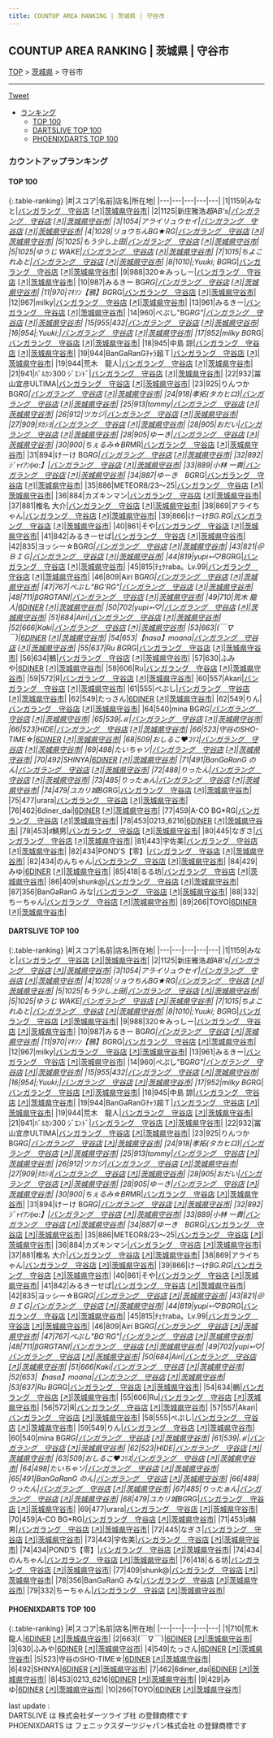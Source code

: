 ```yaml
---
title: COUNTUP AREA RANKING | 茨城県 | 守谷市
---
```

## COUNTUP AREA RANKING | 茨城県 | 守谷市

[TOP](/darts/rank/) > [茨城県](/darts/rank/茨城県/) > 守谷市

___

<a href="https://twitter.com/share?ref_src=twsrc%5Etfw" data-text="COUNTUP AREA RANKING | 茨城県守谷市" class="twitter-share-button" data-hashtags="DARTSLIVE,PHOENIXDARTS,darts,ダーツ" data-show-count="false">Tweet</a>

* [ランキング](#カウントアップランキング)
    * [TOP 100](#top-100)
    * [DARTSLIVE TOP 100](#dartslive-top-100)
    * [PHOENIXDARTS TOP 100](#phoenixdarts-top-100)

### カウントアップランキング

#### TOP 100



{:.table-ranking}
|#|スコア|名前|店名|所在地|
|---|---|---|---|---|
|1|1159|<span class="rank-name-dl">みなと</span>|<a href="/darts/rank/shops/bb2be7d0030bd6d70d9b047a20a7ba1e.html">バンガラング　守谷店</a> <a href="https://search.dartslive.com/jp/shop/bb2be7d0030bd6d70d9b047a20a7ba1e">[↗]</a>|<a href="/darts/rank/茨城県/守谷市">茨城県守谷市</a>|
|2|1125|<span class="rank-name-dl">新庄雅浩*超AB&#x27;s</span>|<a href="/darts/rank/shops/bb2be7d0030bd6d70d9b047a20a7ba1e.html">バンガラング　守谷店</a> <a href="https://search.dartslive.com/jp/shop/bb2be7d0030bd6d70d9b047a20a7ba1e">[↗]</a>|<a href="/darts/rank/茨城県/守谷市">茨城県守谷市</a>|
|3|1054|<span class="rank-name-dl">アライリュウセイ</span>|<a href="/darts/rank/shops/bb2be7d0030bd6d70d9b047a20a7ba1e.html">バンガラング　守谷店</a> <a href="https://search.dartslive.com/jp/shop/bb2be7d0030bd6d70d9b047a20a7ba1e">[↗]</a>|<a href="/darts/rank/茨城県/守谷市">茨城県守谷市</a>|
|4|1028|<span class="rank-name-dl">リョウちんBG★RG</span>|<a href="/darts/rank/shops/bb2be7d0030bd6d70d9b047a20a7ba1e.html">バンガラング　守谷店</a> <a href="https://search.dartslive.com/jp/shop/bb2be7d0030bd6d70d9b047a20a7ba1e">[↗]</a>|<a href="/darts/rank/茨城県/守谷市">茨城県守谷市</a>|
|5|1025|<span class="rank-name-dl">もう少し上田</span>|<a href="/darts/rank/shops/bb2be7d0030bd6d70d9b047a20a7ba1e.html">バンガラング　守谷店</a> <a href="https://search.dartslive.com/jp/shop/bb2be7d0030bd6d70d9b047a20a7ba1e">[↗]</a>|<a href="/darts/rank/茨城県/守谷市">茨城県守谷市</a>|
|5|1025|<span class="rank-name-dl">ゆうじ WAKE</span>|<a href="/darts/rank/shops/bb2be7d0030bd6d70d9b047a20a7ba1e.html">バンガラング　守谷店</a> <a href="https://search.dartslive.com/jp/shop/bb2be7d0030bd6d70d9b047a20a7ba1e">[↗]</a>|<a href="/darts/rank/茨城県/守谷市">茨城県守谷市</a>|
|7|1015|<span class="rank-name-dl">ちよこれゐと</span>|<a href="/darts/rank/shops/bb2be7d0030bd6d70d9b047a20a7ba1e.html">バンガラング　守谷店</a> <a href="https://search.dartslive.com/jp/shop/bb2be7d0030bd6d70d9b047a20a7ba1e">[↗]</a>|<a href="/darts/rank/茨城県/守谷市">茨城県守谷市</a>|
|8|1010|<span class="rank-name-dl">;Yuuki; BG*RG</span>|<a href="/darts/rank/shops/bb2be7d0030bd6d70d9b047a20a7ba1e.html">バンガラング　守谷店</a> <a href="https://search.dartslive.com/jp/shop/bb2be7d0030bd6d70d9b047a20a7ba1e">[↗]</a>|<a href="/darts/rank/茨城県/守谷市">茨城県守谷市</a>|
|9|988|<span class="rank-name-dl">320☆みっしー</span>|<a href="/darts/rank/shops/bb2be7d0030bd6d70d9b047a20a7ba1e.html">バンガラング　守谷店</a> <a href="https://search.dartslive.com/jp/shop/bb2be7d0030bd6d70d9b047a20a7ba1e">[↗]</a>|<a href="/darts/rank/茨城県/守谷市">茨城県守谷市</a>|
|10|987|<span class="rank-name-dl">みるきー BG*RG</span>|<a href="/darts/rank/shops/bb2be7d0030bd6d70d9b047a20a7ba1e.html">バンガラング　守谷店</a> <a href="https://search.dartslive.com/jp/shop/bb2be7d0030bd6d70d9b047a20a7ba1e">[↗]</a>|<a href="/darts/rank/茨城県/守谷市">茨城県守谷市</a>|
|11|970|<span class="rank-name-dl">ﾏｷｿﾝ【鴉】BG*RG</span>|<a href="/darts/rank/shops/bb2be7d0030bd6d70d9b047a20a7ba1e.html">バンガラング　守谷店</a> <a href="https://search.dartslive.com/jp/shop/bb2be7d0030bd6d70d9b047a20a7ba1e">[↗]</a>|<a href="/darts/rank/茨城県/守谷市">茨城県守谷市</a>|
|12|967|<span class="rank-name-dl">milky</span>|<a href="/darts/rank/shops/bb2be7d0030bd6d70d9b047a20a7ba1e.html">バンガラング　守谷店</a> <a href="https://search.dartslive.com/jp/shop/bb2be7d0030bd6d70d9b047a20a7ba1e">[↗]</a>|<a href="/darts/rank/茨城県/守谷市">茨城県守谷市</a>|
|13|961|<span class="rank-name-dl">みるきー</span>|<a href="/darts/rank/shops/bb2be7d0030bd6d70d9b047a20a7ba1e.html">バンガラング　守谷店</a> <a href="https://search.dartslive.com/jp/shop/bb2be7d0030bd6d70d9b047a20a7ba1e">[↗]</a>|<a href="/darts/rank/茨城県/守谷市">茨城県守谷市</a>|
|14|960|<span class="rank-name-dl">ぺぷし&quot;BG*RG&quot;</span>|<a href="/darts/rank/shops/bb2be7d0030bd6d70d9b047a20a7ba1e.html">バンガラング　守谷店</a> <a href="https://search.dartslive.com/jp/shop/bb2be7d0030bd6d70d9b047a20a7ba1e">[↗]</a>|<a href="/darts/rank/茨城県/守谷市">茨城県守谷市</a>|
|15|955|<span class="rank-name-dl">432</span>|<a href="/darts/rank/shops/bb2be7d0030bd6d70d9b047a20a7ba1e.html">バンガラング　守谷店</a> <a href="https://search.dartslive.com/jp/shop/bb2be7d0030bd6d70d9b047a20a7ba1e">[↗]</a>|<a href="/darts/rank/茨城県/守谷市">茨城県守谷市</a>|
|16|954|<span class="rank-name-dl">;Yuuki;</span>|<a href="/darts/rank/shops/bb2be7d0030bd6d70d9b047a20a7ba1e.html">バンガラング　守谷店</a> <a href="https://search.dartslive.com/jp/shop/bb2be7d0030bd6d70d9b047a20a7ba1e">[↗]</a>|<a href="/darts/rank/茨城県/守谷市">茨城県守谷市</a>|
|17|952|<span class="rank-name-dl">milky BG*RG</span>|<a href="/darts/rank/shops/bb2be7d0030bd6d70d9b047a20a7ba1e.html">バンガラング　守谷店</a> <a href="https://search.dartslive.com/jp/shop/bb2be7d0030bd6d70d9b047a20a7ba1e">[↗]</a>|<a href="/darts/rank/茨城県/守谷市">茨城県守谷市</a>|
|18|945|<span class="rank-name-dl">中島 諒</span>|<a href="/darts/rank/shops/bb2be7d0030bd6d70d9b047a20a7ba1e.html">バンガラング　守谷店</a> <a href="https://search.dartslive.com/jp/shop/bb2be7d0030bd6d70d9b047a20a7ba1e">[↗]</a>|<a href="/darts/rank/茨城県/守谷市">茨城県守谷市</a>|
|19|944|<span class="rank-name-dl">BanGaRanGﾁｬﾗ超Ｔ</span>|<a href="/darts/rank/shops/bb2be7d0030bd6d70d9b047a20a7ba1e.html">バンガラング　守谷店</a> <a href="https://search.dartslive.com/jp/shop/bb2be7d0030bd6d70d9b047a20a7ba1e">[↗]</a>|<a href="/darts/rank/茨城県/守谷市">茨城県守谷市</a>|
|19|944|<span class="rank-name-dl">荒木　龍人</span>|<a href="/darts/rank/shops/bb2be7d0030bd6d70d9b047a20a7ba1e.html">バンガラング　守谷店</a> <a href="https://search.dartslive.com/jp/shop/bb2be7d0030bd6d70d9b047a20a7ba1e">[↗]</a>|<a href="/darts/rank/茨城県/守谷市">茨城県守谷市</a>|
|21|941|<span class="rank-name-dl">ﾊﾞﾙｶﾝ300 ｼﾞｴﾝﾄﾞ</span>|<a href="/darts/rank/shops/bb2be7d0030bd6d70d9b047a20a7ba1e.html">バンガラング　守谷店</a> <a href="https://search.dartslive.com/jp/shop/bb2be7d0030bd6d70d9b047a20a7ba1e">[↗]</a>|<a href="/darts/rank/茨城県/守谷市">茨城県守谷市</a>|
|22|932|<span class="rank-name-dl">冨山宜彦ULTIMA</span>|<a href="/darts/rank/shops/bb2be7d0030bd6d70d9b047a20a7ba1e.html">バンガラング　守谷店</a> <a href="https://search.dartslive.com/jp/shop/bb2be7d0030bd6d70d9b047a20a7ba1e">[↗]</a>|<a href="/darts/rank/茨城県/守谷市">茨城県守谷市</a>|
|23|925|<span class="rank-name-dl">りんつかBG*RG</span>|<a href="/darts/rank/shops/bb2be7d0030bd6d70d9b047a20a7ba1e.html">バンガラング　守谷店</a> <a href="https://search.dartslive.com/jp/shop/bb2be7d0030bd6d70d9b047a20a7ba1e">[↗]</a>|<a href="/darts/rank/茨城県/守谷市">茨城県守谷市</a>|
|24|918|<span class="rank-name-dl">孝拓(タカヒロ)</span>|<a href="/darts/rank/shops/bb2be7d0030bd6d70d9b047a20a7ba1e.html">バンガラング　守谷店</a> <a href="https://search.dartslive.com/jp/shop/bb2be7d0030bd6d70d9b047a20a7ba1e">[↗]</a>|<a href="/darts/rank/茨城県/守谷市">茨城県守谷市</a>|
|25|913|<span class="rank-name-dl">tommy</span>|<a href="/darts/rank/shops/bb2be7d0030bd6d70d9b047a20a7ba1e.html">バンガラング　守谷店</a> <a href="https://search.dartslive.com/jp/shop/bb2be7d0030bd6d70d9b047a20a7ba1e">[↗]</a>|<a href="/darts/rank/茨城県/守谷市">茨城県守谷市</a>|
|26|912|<span class="rank-name-dl">ツカジ</span>|<a href="/darts/rank/shops/bb2be7d0030bd6d70d9b047a20a7ba1e.html">バンガラング　守谷店</a> <a href="https://search.dartslive.com/jp/shop/bb2be7d0030bd6d70d9b047a20a7ba1e">[↗]</a>|<a href="/darts/rank/茨城県/守谷市">茨城県守谷市</a>|
|27|909|<span class="rank-name-dl">ﾀｶｼﾖ</span>|<a href="/darts/rank/shops/bb2be7d0030bd6d70d9b047a20a7ba1e.html">バンガラング　守谷店</a> <a href="https://search.dartslive.com/jp/shop/bb2be7d0030bd6d70d9b047a20a7ba1e">[↗]</a>|<a href="/darts/rank/茨城県/守谷市">茨城県守谷市</a>|
|28|905|<span class="rank-name-dl">おだい</span>|<a href="/darts/rank/shops/bb2be7d0030bd6d70d9b047a20a7ba1e.html">バンガラング　守谷店</a> <a href="https://search.dartslive.com/jp/shop/bb2be7d0030bd6d70d9b047a20a7ba1e">[↗]</a>|<a href="/darts/rank/茨城県/守谷市">茨城県守谷市</a>|
|28|905|<span class="rank-name-dl">ゆーき</span>|<a href="/darts/rank/shops/bb2be7d0030bd6d70d9b047a20a7ba1e.html">バンガラング　守谷店</a> <a href="https://search.dartslive.com/jp/shop/bb2be7d0030bd6d70d9b047a20a7ba1e">[↗]</a>|<a href="/darts/rank/茨城県/守谷市">茨城県守谷市</a>|
|30|900|<span class="rank-name-dl">ちぇるみ☆BR*MR</span>|<a href="/darts/rank/shops/bb2be7d0030bd6d70d9b047a20a7ba1e.html">バンガラング　守谷店</a> <a href="https://search.dartslive.com/jp/shop/bb2be7d0030bd6d70d9b047a20a7ba1e">[↗]</a>|<a href="/darts/rank/茨城県/守谷市">茨城県守谷市</a>|
|31|894|<span class="rank-name-dl">けーけ BG*RG</span>|<a href="/darts/rank/shops/bb2be7d0030bd6d70d9b047a20a7ba1e.html">バンガラング　守谷店</a> <a href="https://search.dartslive.com/jp/shop/bb2be7d0030bd6d70d9b047a20a7ba1e">[↗]</a>|<a href="/darts/rank/茨城県/守谷市">茨城県守谷市</a>|
|32|892|<span class="rank-name-dl">ｼﾞｬｲｱﾝ(ю:】</span>|<a href="/darts/rank/shops/bb2be7d0030bd6d70d9b047a20a7ba1e.html">バンガラング　守谷店</a> <a href="https://search.dartslive.com/jp/shop/bb2be7d0030bd6d70d9b047a20a7ba1e">[↗]</a>|<a href="/darts/rank/茨城県/守谷市">茨城県守谷市</a>|
|33|889|<span class="rank-name-dl">小林 一貴</span>|<a href="/darts/rank/shops/bb2be7d0030bd6d70d9b047a20a7ba1e.html">バンガラング　守谷店</a> <a href="https://search.dartslive.com/jp/shop/bb2be7d0030bd6d70d9b047a20a7ba1e">[↗]</a>|<a href="/darts/rank/茨城県/守谷市">茨城県守谷市</a>|
|34|887|<span class="rank-name-dl">ゆーき　BG*RG</span>|<a href="/darts/rank/shops/bb2be7d0030bd6d70d9b047a20a7ba1e.html">バンガラング　守谷店</a> <a href="https://search.dartslive.com/jp/shop/bb2be7d0030bd6d70d9b047a20a7ba1e">[↗]</a>|<a href="/darts/rank/茨城県/守谷市">茨城県守谷市</a>|
|35|886|<span class="rank-name-dl">METEOR8/23〜25</span>|<a href="/darts/rank/shops/bb2be7d0030bd6d70d9b047a20a7ba1e.html">バンガラング　守谷店</a> <a href="https://search.dartslive.com/jp/shop/bb2be7d0030bd6d70d9b047a20a7ba1e">[↗]</a>|<a href="/darts/rank/茨城県/守谷市">茨城県守谷市</a>|
|36|884|<span class="rank-name-dl">カズキンマン</span>|<a href="/darts/rank/shops/bb2be7d0030bd6d70d9b047a20a7ba1e.html">バンガラング　守谷店</a> <a href="https://search.dartslive.com/jp/shop/bb2be7d0030bd6d70d9b047a20a7ba1e">[↗]</a>|<a href="/darts/rank/茨城県/守谷市">茨城県守谷市</a>|
|37|881|<span class="rank-name-dl">椎名 大介</span>|<a href="/darts/rank/shops/bb2be7d0030bd6d70d9b047a20a7ba1e.html">バンガラング　守谷店</a> <a href="https://search.dartslive.com/jp/shop/bb2be7d0030bd6d70d9b047a20a7ba1e">[↗]</a>|<a href="/darts/rank/茨城県/守谷市">茨城県守谷市</a>|
|38|869|<span class="rank-name-dl">アライちゃん</span>|<a href="/darts/rank/shops/bb2be7d0030bd6d70d9b047a20a7ba1e.html">バンガラング　守谷店</a> <a href="https://search.dartslive.com/jp/shop/bb2be7d0030bd6d70d9b047a20a7ba1e">[↗]</a>|<a href="/darts/rank/茨城県/守谷市">茨城県守谷市</a>|
|39|866|<span class="rank-name-dl">けーけ*BG.RG*</span>|<a href="/darts/rank/shops/bb2be7d0030bd6d70d9b047a20a7ba1e.html">バンガラング　守谷店</a> <a href="https://search.dartslive.com/jp/shop/bb2be7d0030bd6d70d9b047a20a7ba1e">[↗]</a>|<a href="/darts/rank/茨城県/守谷市">茨城県守谷市</a>|
|40|861|<span class="rank-name-dl">そや</span>|<a href="/darts/rank/shops/bb2be7d0030bd6d70d9b047a20a7ba1e.html">バンガラング　守谷店</a> <a href="https://search.dartslive.com/jp/shop/bb2be7d0030bd6d70d9b047a20a7ba1e">[↗]</a>|<a href="/darts/rank/茨城県/守谷市">茨城県守谷市</a>|
|41|842|<span class="rank-name-dl">みるきーせぱ</span>|<a href="/darts/rank/shops/bb2be7d0030bd6d70d9b047a20a7ba1e.html">バンガラング　守谷店</a> <a href="https://search.dartslive.com/jp/shop/bb2be7d0030bd6d70d9b047a20a7ba1e">[↗]</a>|<a href="/darts/rank/茨城県/守谷市">茨城県守谷市</a>|
|42|835|<span class="rank-name-dl">ヨッシー☆BG*RG</span>|<a href="/darts/rank/shops/bb2be7d0030bd6d70d9b047a20a7ba1e.html">バンガラング　守谷店</a> <a href="https://search.dartslive.com/jp/shop/bb2be7d0030bd6d70d9b047a20a7ba1e">[↗]</a>|<a href="/darts/rank/茨城県/守谷市">茨城県守谷市</a>|
|43|821|<span class="rank-name-dl">＠ＢＩＧ</span>|<a href="/darts/rank/shops/bb2be7d0030bd6d70d9b047a20a7ba1e.html">バンガラング　守谷店</a> <a href="https://search.dartslive.com/jp/shop/bb2be7d0030bd6d70d9b047a20a7ba1e">[↗]</a>|<a href="/darts/rank/茨城県/守谷市">茨城県守谷市</a>|
|44|819|<span class="rank-name-dl">yupi➳♡BG*RG</span>|<a href="/darts/rank/shops/bb2be7d0030bd6d70d9b047a20a7ba1e.html">バンガラング　守谷店</a> <a href="https://search.dartslive.com/jp/shop/bb2be7d0030bd6d70d9b047a20a7ba1e">[↗]</a>|<a href="/darts/rank/茨城県/守谷市">茨城県守谷市</a>|
|45|815|<span class="rank-name-dl">ﾁｪｹraba。Lv.99</span>|<a href="/darts/rank/shops/bb2be7d0030bd6d70d9b047a20a7ba1e.html">バンガラング　守谷店</a> <a href="https://search.dartslive.com/jp/shop/bb2be7d0030bd6d70d9b047a20a7ba1e">[↗]</a>|<a href="/darts/rank/茨城県/守谷市">茨城県守谷市</a>|
|46|809|<span class="rank-name-dl">Airi BG*RG</span>|<a href="/darts/rank/shops/bb2be7d0030bd6d70d9b047a20a7ba1e.html">バンガラング　守谷店</a> <a href="https://search.dartslive.com/jp/shop/bb2be7d0030bd6d70d9b047a20a7ba1e">[↗]</a>|<a href="/darts/rank/茨城県/守谷市">茨城県守谷市</a>|
|47|767|<span class="rank-name-dl">ぺぷし&quot;BG&#x27;RG&quot;</span>|<a href="/darts/rank/shops/bb2be7d0030bd6d70d9b047a20a7ba1e.html">バンガラング　守谷店</a> <a href="https://search.dartslive.com/jp/shop/bb2be7d0030bd6d70d9b047a20a7ba1e">[↗]</a>|<a href="/darts/rank/茨城県/守谷市">茨城県守谷市</a>|
|48|711|<span class="rank-name-dl">*βGRG*TANI</span>|<a href="/darts/rank/shops/bb2be7d0030bd6d70d9b047a20a7ba1e.html">バンガラング　守谷店</a> <a href="https://search.dartslive.com/jp/shop/bb2be7d0030bd6d70d9b047a20a7ba1e">[↗]</a>|<a href="/darts/rank/茨城県/守谷市">茨城県守谷市</a>|
|49|710|<span class="rank-name-pd">荒木 龍人</span>|<a href="/darts/rank/shops/85019.html">6DINER</a> <a href="https://vs.phoenixdarts.com/jp/shop/shopDetailInfo/s_85019?s_seq=85019">[↗]</a>|<a href="/darts/rank/茨城県/守谷市">茨城県守谷市</a>|
|50|702|<span class="rank-name-dl">yupi➳♡</span>|<a href="/darts/rank/shops/bb2be7d0030bd6d70d9b047a20a7ba1e.html">バンガラング　守谷店</a> <a href="https://search.dartslive.com/jp/shop/bb2be7d0030bd6d70d9b047a20a7ba1e">[↗]</a>|<a href="/darts/rank/茨城県/守谷市">茨城県守谷市</a>|
|51|684|<span class="rank-name-dl">Airi</span>|<a href="/darts/rank/shops/bb2be7d0030bd6d70d9b047a20a7ba1e.html">バンガラング　守谷店</a> <a href="https://search.dartslive.com/jp/shop/bb2be7d0030bd6d70d9b047a20a7ba1e">[↗]</a>|<a href="/darts/rank/茨城県/守谷市">茨城県守谷市</a>|
|52|666|<span class="rank-name-dl">Kaki</span>|<a href="/darts/rank/shops/bb2be7d0030bd6d70d9b047a20a7ba1e.html">バンガラング　守谷店</a> <a href="https://search.dartslive.com/jp/shop/bb2be7d0030bd6d70d9b047a20a7ba1e">[↗]</a>|<a href="/darts/rank/茨城県/守谷市">茨城県守谷市</a>|
|53|663|<span class="rank-name-pd">(￣∇￣)</span>|<a href="/darts/rank/shops/85019.html">6DINER</a> <a href="https://vs.phoenixdarts.com/jp/shop/shopDetailInfo/s_85019?s_seq=85019">[↗]</a>|<a href="/darts/rank/茨城県/守谷市">茨城県守谷市</a>|
|54|653|<span class="rank-name-dl">【nasa】moana</span>|<a href="/darts/rank/shops/bb2be7d0030bd6d70d9b047a20a7ba1e.html">バンガラング　守谷店</a> <a href="https://search.dartslive.com/jp/shop/bb2be7d0030bd6d70d9b047a20a7ba1e">[↗]</a>|<a href="/darts/rank/茨城県/守谷市">茨城県守谷市</a>|
|55|637|<span class="rank-name-dl">Ru BG*RG</span>|<a href="/darts/rank/shops/bb2be7d0030bd6d70d9b047a20a7ba1e.html">バンガラング　守谷店</a> <a href="https://search.dartslive.com/jp/shop/bb2be7d0030bd6d70d9b047a20a7ba1e">[↗]</a>|<a href="/darts/rank/茨城県/守谷市">茨城県守谷市</a>|
|56|634|<span class="rank-name-dl">鵺</span>|<a href="/darts/rank/shops/bb2be7d0030bd6d70d9b047a20a7ba1e.html">バンガラング　守谷店</a> <a href="https://search.dartslive.com/jp/shop/bb2be7d0030bd6d70d9b047a20a7ba1e">[↗]</a>|<a href="/darts/rank/茨城県/守谷市">茨城県守谷市</a>|
|57|630|<span class="rank-name-pd">ふみや</span>|<a href="/darts/rank/shops/85019.html">6DINER</a> <a href="https://vs.phoenixdarts.com/jp/shop/shopDetailInfo/s_85019?s_seq=85019">[↗]</a>|<a href="/darts/rank/茨城県/守谷市">茨城県守谷市</a>|
|58|606|<span class="rank-name-dl">Ru</span>|<a href="/darts/rank/shops/bb2be7d0030bd6d70d9b047a20a7ba1e.html">バンガラング　守谷店</a> <a href="https://search.dartslive.com/jp/shop/bb2be7d0030bd6d70d9b047a20a7ba1e">[↗]</a>|<a href="/darts/rank/茨城県/守谷市">茨城県守谷市</a>|
|59|572|<span class="rank-name-dl">Я</span>|<a href="/darts/rank/shops/bb2be7d0030bd6d70d9b047a20a7ba1e.html">バンガラング　守谷店</a> <a href="https://search.dartslive.com/jp/shop/bb2be7d0030bd6d70d9b047a20a7ba1e">[↗]</a>|<a href="/darts/rank/茨城県/守谷市">茨城県守谷市</a>|
|60|557|<span class="rank-name-dl">Akari</span>|<a href="/darts/rank/shops/bb2be7d0030bd6d70d9b047a20a7ba1e.html">バンガラング　守谷店</a> <a href="https://search.dartslive.com/jp/shop/bb2be7d0030bd6d70d9b047a20a7ba1e">[↗]</a>|<a href="/darts/rank/茨城県/守谷市">茨城県守谷市</a>|
|61|555|<span class="rank-name-dl">ぺぷし</span>|<a href="/darts/rank/shops/bb2be7d0030bd6d70d9b047a20a7ba1e.html">バンガラング　守谷店</a> <a href="https://search.dartslive.com/jp/shop/bb2be7d0030bd6d70d9b047a20a7ba1e">[↗]</a>|<a href="/darts/rank/茨城県/守谷市">茨城県守谷市</a>|
|62|549|<span class="rank-name-pd">たっさん</span>|<a href="/darts/rank/shops/85019.html">6DINER</a> <a href="https://vs.phoenixdarts.com/jp/shop/shopDetailInfo/s_85019?s_seq=85019">[↗]</a>|<a href="/darts/rank/茨城県/守谷市">茨城県守谷市</a>|
|62|549|<span class="rank-name-dl">りん</span>|<a href="/darts/rank/shops/bb2be7d0030bd6d70d9b047a20a7ba1e.html">バンガラング　守谷店</a> <a href="https://search.dartslive.com/jp/shop/bb2be7d0030bd6d70d9b047a20a7ba1e">[↗]</a>|<a href="/darts/rank/茨城県/守谷市">茨城県守谷市</a>|
|64|540|<span class="rank-name-dl">mina BG*RG</span>|<a href="/darts/rank/shops/bb2be7d0030bd6d70d9b047a20a7ba1e.html">バンガラング　守谷店</a> <a href="https://search.dartslive.com/jp/shop/bb2be7d0030bd6d70d9b047a20a7ba1e">[↗]</a>|<a href="/darts/rank/茨城県/守谷市">茨城県守谷市</a>|
|65|539|<span class="rank-name-dl">ℳ</span>|<a href="/darts/rank/shops/bb2be7d0030bd6d70d9b047a20a7ba1e.html">バンガラング　守谷店</a> <a href="https://search.dartslive.com/jp/shop/bb2be7d0030bd6d70d9b047a20a7ba1e">[↗]</a>|<a href="/darts/rank/茨城県/守谷市">茨城県守谷市</a>|
|66|523|<span class="rank-name-dl">HIDE</span>|<a href="/darts/rank/shops/bb2be7d0030bd6d70d9b047a20a7ba1e.html">バンガラング　守谷店</a> <a href="https://search.dartslive.com/jp/shop/bb2be7d0030bd6d70d9b047a20a7ba1e">[↗]</a>|<a href="/darts/rank/茨城県/守谷市">茨城県守谷市</a>|
|66|523|<span class="rank-name-pd">守谷のSHO-TIME☆</span>|<a href="/darts/rank/shops/85019.html">6DINER</a> <a href="https://vs.phoenixdarts.com/jp/shop/shopDetailInfo/s_85019?s_seq=85019">[↗]</a>|<a href="/darts/rank/茨城県/守谷市">茨城県守谷市</a>|
|68|509|<span class="rank-name-dl">おしるこ❤️ｺﾘｽ</span>|<a href="/darts/rank/shops/bb2be7d0030bd6d70d9b047a20a7ba1e.html">バンガラング　守谷店</a> <a href="https://search.dartslive.com/jp/shop/bb2be7d0030bd6d70d9b047a20a7ba1e">[↗]</a>|<a href="/darts/rank/茨城県/守谷市">茨城県守谷市</a>|
|69|498|<span class="rank-name-dl">たいちゃソ</span>|<a href="/darts/rank/shops/bb2be7d0030bd6d70d9b047a20a7ba1e.html">バンガラング　守谷店</a> <a href="https://search.dartslive.com/jp/shop/bb2be7d0030bd6d70d9b047a20a7ba1e">[↗]</a>|<a href="/darts/rank/茨城県/守谷市">茨城県守谷市</a>|
|70|492|<span class="rank-name-pd">SHINYA</span>|<a href="/darts/rank/shops/85019.html">6DINER</a> <a href="https://vs.phoenixdarts.com/jp/shop/shopDetailInfo/s_85019?s_seq=85019">[↗]</a>|<a href="/darts/rank/茨城県/守谷市">茨城県守谷市</a>|
|71|491|<span class="rank-name-dl">BanGaRanG のん</span>|<a href="/darts/rank/shops/bb2be7d0030bd6d70d9b047a20a7ba1e.html">バンガラング　守谷店</a> <a href="https://search.dartslive.com/jp/shop/bb2be7d0030bd6d70d9b047a20a7ba1e">[↗]</a>|<a href="/darts/rank/茨城県/守谷市">茨城県守谷市</a>|
|72|488|<span class="rank-name-dl">りったん</span>|<a href="/darts/rank/shops/bb2be7d0030bd6d70d9b047a20a7ba1e.html">バンガラング　守谷店</a> <a href="https://search.dartslive.com/jp/shop/bb2be7d0030bd6d70d9b047a20a7ba1e">[↗]</a>|<a href="/darts/rank/茨城県/守谷市">茨城県守谷市</a>|
|73|485|<span class="rank-name-dl">りったぁん</span>|<a href="/darts/rank/shops/bb2be7d0030bd6d70d9b047a20a7ba1e.html">バンガラング　守谷店</a> <a href="https://search.dartslive.com/jp/shop/bb2be7d0030bd6d70d9b047a20a7ba1e">[↗]</a>|<a href="/darts/rank/茨城県/守谷市">茨城県守谷市</a>|
|74|479|<span class="rank-name-dl">ユカリ城BG*RG</span>|<a href="/darts/rank/shops/bb2be7d0030bd6d70d9b047a20a7ba1e.html">バンガラング　守谷店</a> <a href="https://search.dartslive.com/jp/shop/bb2be7d0030bd6d70d9b047a20a7ba1e">[↗]</a>|<a href="/darts/rank/茨城県/守谷市">茨城県守谷市</a>|
|75|477|<span class="rank-name-dl">urara</span>|<a href="/darts/rank/shops/bb2be7d0030bd6d70d9b047a20a7ba1e.html">バンガラング　守谷店</a> <a href="https://search.dartslive.com/jp/shop/bb2be7d0030bd6d70d9b047a20a7ba1e">[↗]</a>|<a href="/darts/rank/茨城県/守谷市">茨城県守谷市</a>|
|76|462|<span class="rank-name-pd">6diner_dai</span>|<a href="/darts/rank/shops/85019.html">6DINER</a> <a href="https://vs.phoenixdarts.com/jp/shop/shopDetailInfo/s_85019?s_seq=85019">[↗]</a>|<a href="/darts/rank/茨城県/守谷市">茨城県守谷市</a>|
|77|459|<span class="rank-name-dl">A-CO BG*RG</span>|<a href="/darts/rank/shops/bb2be7d0030bd6d70d9b047a20a7ba1e.html">バンガラング　守谷店</a> <a href="https://search.dartslive.com/jp/shop/bb2be7d0030bd6d70d9b047a20a7ba1e">[↗]</a>|<a href="/darts/rank/茨城県/守谷市">茨城県守谷市</a>|
|78|453|<span class="rank-name-pd">0213_6216</span>|<a href="/darts/rank/shops/85019.html">6DINER</a> <a href="https://vs.phoenixdarts.com/jp/shop/shopDetailInfo/s_85019?s_seq=85019">[↗]</a>|<a href="/darts/rank/茨城県/守谷市">茨城県守谷市</a>|
|78|453|<span class="rank-name-dl">♯鯖男</span>|<a href="/darts/rank/shops/bb2be7d0030bd6d70d9b047a20a7ba1e.html">バンガラング　守谷店</a> <a href="https://search.dartslive.com/jp/shop/bb2be7d0030bd6d70d9b047a20a7ba1e">[↗]</a>|<a href="/darts/rank/茨城県/守谷市">茨城県守谷市</a>|
|80|445|<span class="rank-name-dl">なぎさ</span>|<a href="/darts/rank/shops/bb2be7d0030bd6d70d9b047a20a7ba1e.html">バンガラング　守谷店</a> <a href="https://search.dartslive.com/jp/shop/bb2be7d0030bd6d70d9b047a20a7ba1e">[↗]</a>|<a href="/darts/rank/茨城県/守谷市">茨城県守谷市</a>|
|81|443|<span class="rank-name-dl">宇佐美</span>|<a href="/darts/rank/shops/bb2be7d0030bd6d70d9b047a20a7ba1e.html">バンガラング　守谷店</a> <a href="https://search.dartslive.com/jp/shop/bb2be7d0030bd6d70d9b047a20a7ba1e">[↗]</a>|<a href="/darts/rank/茨城県/守谷市">茨城県守谷市</a>|
|82|434|<span class="rank-name-dl">POND&#x27;S【零】</span>|<a href="/darts/rank/shops/bb2be7d0030bd6d70d9b047a20a7ba1e.html">バンガラング　守谷店</a> <a href="https://search.dartslive.com/jp/shop/bb2be7d0030bd6d70d9b047a20a7ba1e">[↗]</a>|<a href="/darts/rank/茨城県/守谷市">茨城県守谷市</a>|
|82|434|<span class="rank-name-dl">のんちゃん</span>|<a href="/darts/rank/shops/bb2be7d0030bd6d70d9b047a20a7ba1e.html">バンガラング　守谷店</a> <a href="https://search.dartslive.com/jp/shop/bb2be7d0030bd6d70d9b047a20a7ba1e">[↗]</a>|<a href="/darts/rank/茨城県/守谷市">茨城県守谷市</a>|
|84|429|<span class="rank-name-pd">みゆ</span>|<a href="/darts/rank/shops/85019.html">6DINER</a> <a href="https://vs.phoenixdarts.com/jp/shop/shopDetailInfo/s_85019?s_seq=85019">[↗]</a>|<a href="/darts/rank/茨城県/守谷市">茨城県守谷市</a>|
|85|418|<span class="rank-name-dl">るる坊</span>|<a href="/darts/rank/shops/bb2be7d0030bd6d70d9b047a20a7ba1e.html">バンガラング　守谷店</a> <a href="https://search.dartslive.com/jp/shop/bb2be7d0030bd6d70d9b047a20a7ba1e">[↗]</a>|<a href="/darts/rank/茨城県/守谷市">茨城県守谷市</a>|
|86|409|<span class="rank-name-dl">shunk@</span>|<a href="/darts/rank/shops/bb2be7d0030bd6d70d9b047a20a7ba1e.html">バンガラング　守谷店</a> <a href="https://search.dartslive.com/jp/shop/bb2be7d0030bd6d70d9b047a20a7ba1e">[↗]</a>|<a href="/darts/rank/茨城県/守谷市">茨城県守谷市</a>|
|87|356|<span class="rank-name-dl">BanGaRanG みな</span>|<a href="/darts/rank/shops/bb2be7d0030bd6d70d9b047a20a7ba1e.html">バンガラング　守谷店</a> <a href="https://search.dartslive.com/jp/shop/bb2be7d0030bd6d70d9b047a20a7ba1e">[↗]</a>|<a href="/darts/rank/茨城県/守谷市">茨城県守谷市</a>|
|88|332|<span class="rank-name-dl">ちーちゃん</span>|<a href="/darts/rank/shops/bb2be7d0030bd6d70d9b047a20a7ba1e.html">バンガラング　守谷店</a> <a href="https://search.dartslive.com/jp/shop/bb2be7d0030bd6d70d9b047a20a7ba1e">[↗]</a>|<a href="/darts/rank/茨城県/守谷市">茨城県守谷市</a>|
|89|266|<span class="rank-name-pd">TOYO</span>|<a href="/darts/rank/shops/85019.html">6DINER</a> <a href="https://vs.phoenixdarts.com/jp/shop/shopDetailInfo/s_85019?s_seq=85019">[↗]</a>|<a href="/darts/rank/茨城県/守谷市">茨城県守谷市</a>|


#### DARTSLIVE TOP 100



{:.table-ranking}
|#|スコア|名前|店名|所在地|
|---|---|---|---|---|
|1|1159|<span class="rank-name-dl">みなと</span>|<a href="/darts/rank/shops/bb2be7d0030bd6d70d9b047a20a7ba1e.html">バンガラング　守谷店</a> <a href="https://search.dartslive.com/jp/shop/bb2be7d0030bd6d70d9b047a20a7ba1e">[↗]</a>|<a href="/darts/rank/茨城県/守谷市">茨城県守谷市</a>|
|2|1125|<span class="rank-name-dl">新庄雅浩*超AB&#x27;s</span>|<a href="/darts/rank/shops/bb2be7d0030bd6d70d9b047a20a7ba1e.html">バンガラング　守谷店</a> <a href="https://search.dartslive.com/jp/shop/bb2be7d0030bd6d70d9b047a20a7ba1e">[↗]</a>|<a href="/darts/rank/茨城県/守谷市">茨城県守谷市</a>|
|3|1054|<span class="rank-name-dl">アライリュウセイ</span>|<a href="/darts/rank/shops/bb2be7d0030bd6d70d9b047a20a7ba1e.html">バンガラング　守谷店</a> <a href="https://search.dartslive.com/jp/shop/bb2be7d0030bd6d70d9b047a20a7ba1e">[↗]</a>|<a href="/darts/rank/茨城県/守谷市">茨城県守谷市</a>|
|4|1028|<span class="rank-name-dl">リョウちんBG★RG</span>|<a href="/darts/rank/shops/bb2be7d0030bd6d70d9b047a20a7ba1e.html">バンガラング　守谷店</a> <a href="https://search.dartslive.com/jp/shop/bb2be7d0030bd6d70d9b047a20a7ba1e">[↗]</a>|<a href="/darts/rank/茨城県/守谷市">茨城県守谷市</a>|
|5|1025|<span class="rank-name-dl">もう少し上田</span>|<a href="/darts/rank/shops/bb2be7d0030bd6d70d9b047a20a7ba1e.html">バンガラング　守谷店</a> <a href="https://search.dartslive.com/jp/shop/bb2be7d0030bd6d70d9b047a20a7ba1e">[↗]</a>|<a href="/darts/rank/茨城県/守谷市">茨城県守谷市</a>|
|5|1025|<span class="rank-name-dl">ゆうじ WAKE</span>|<a href="/darts/rank/shops/bb2be7d0030bd6d70d9b047a20a7ba1e.html">バンガラング　守谷店</a> <a href="https://search.dartslive.com/jp/shop/bb2be7d0030bd6d70d9b047a20a7ba1e">[↗]</a>|<a href="/darts/rank/茨城県/守谷市">茨城県守谷市</a>|
|7|1015|<span class="rank-name-dl">ちよこれゐと</span>|<a href="/darts/rank/shops/bb2be7d0030bd6d70d9b047a20a7ba1e.html">バンガラング　守谷店</a> <a href="https://search.dartslive.com/jp/shop/bb2be7d0030bd6d70d9b047a20a7ba1e">[↗]</a>|<a href="/darts/rank/茨城県/守谷市">茨城県守谷市</a>|
|8|1010|<span class="rank-name-dl">;Yuuki; BG*RG</span>|<a href="/darts/rank/shops/bb2be7d0030bd6d70d9b047a20a7ba1e.html">バンガラング　守谷店</a> <a href="https://search.dartslive.com/jp/shop/bb2be7d0030bd6d70d9b047a20a7ba1e">[↗]</a>|<a href="/darts/rank/茨城県/守谷市">茨城県守谷市</a>|
|9|988|<span class="rank-name-dl">320☆みっしー</span>|<a href="/darts/rank/shops/bb2be7d0030bd6d70d9b047a20a7ba1e.html">バンガラング　守谷店</a> <a href="https://search.dartslive.com/jp/shop/bb2be7d0030bd6d70d9b047a20a7ba1e">[↗]</a>|<a href="/darts/rank/茨城県/守谷市">茨城県守谷市</a>|
|10|987|<span class="rank-name-dl">みるきー BG*RG</span>|<a href="/darts/rank/shops/bb2be7d0030bd6d70d9b047a20a7ba1e.html">バンガラング　守谷店</a> <a href="https://search.dartslive.com/jp/shop/bb2be7d0030bd6d70d9b047a20a7ba1e">[↗]</a>|<a href="/darts/rank/茨城県/守谷市">茨城県守谷市</a>|
|11|970|<span class="rank-name-dl">ﾏｷｿﾝ【鴉】BG*RG</span>|<a href="/darts/rank/shops/bb2be7d0030bd6d70d9b047a20a7ba1e.html">バンガラング　守谷店</a> <a href="https://search.dartslive.com/jp/shop/bb2be7d0030bd6d70d9b047a20a7ba1e">[↗]</a>|<a href="/darts/rank/茨城県/守谷市">茨城県守谷市</a>|
|12|967|<span class="rank-name-dl">milky</span>|<a href="/darts/rank/shops/bb2be7d0030bd6d70d9b047a20a7ba1e.html">バンガラング　守谷店</a> <a href="https://search.dartslive.com/jp/shop/bb2be7d0030bd6d70d9b047a20a7ba1e">[↗]</a>|<a href="/darts/rank/茨城県/守谷市">茨城県守谷市</a>|
|13|961|<span class="rank-name-dl">みるきー</span>|<a href="/darts/rank/shops/bb2be7d0030bd6d70d9b047a20a7ba1e.html">バンガラング　守谷店</a> <a href="https://search.dartslive.com/jp/shop/bb2be7d0030bd6d70d9b047a20a7ba1e">[↗]</a>|<a href="/darts/rank/茨城県/守谷市">茨城県守谷市</a>|
|14|960|<span class="rank-name-dl">ぺぷし&quot;BG*RG&quot;</span>|<a href="/darts/rank/shops/bb2be7d0030bd6d70d9b047a20a7ba1e.html">バンガラング　守谷店</a> <a href="https://search.dartslive.com/jp/shop/bb2be7d0030bd6d70d9b047a20a7ba1e">[↗]</a>|<a href="/darts/rank/茨城県/守谷市">茨城県守谷市</a>|
|15|955|<span class="rank-name-dl">432</span>|<a href="/darts/rank/shops/bb2be7d0030bd6d70d9b047a20a7ba1e.html">バンガラング　守谷店</a> <a href="https://search.dartslive.com/jp/shop/bb2be7d0030bd6d70d9b047a20a7ba1e">[↗]</a>|<a href="/darts/rank/茨城県/守谷市">茨城県守谷市</a>|
|16|954|<span class="rank-name-dl">;Yuuki;</span>|<a href="/darts/rank/shops/bb2be7d0030bd6d70d9b047a20a7ba1e.html">バンガラング　守谷店</a> <a href="https://search.dartslive.com/jp/shop/bb2be7d0030bd6d70d9b047a20a7ba1e">[↗]</a>|<a href="/darts/rank/茨城県/守谷市">茨城県守谷市</a>|
|17|952|<span class="rank-name-dl">milky BG*RG</span>|<a href="/darts/rank/shops/bb2be7d0030bd6d70d9b047a20a7ba1e.html">バンガラング　守谷店</a> <a href="https://search.dartslive.com/jp/shop/bb2be7d0030bd6d70d9b047a20a7ba1e">[↗]</a>|<a href="/darts/rank/茨城県/守谷市">茨城県守谷市</a>|
|18|945|<span class="rank-name-dl">中島 諒</span>|<a href="/darts/rank/shops/bb2be7d0030bd6d70d9b047a20a7ba1e.html">バンガラング　守谷店</a> <a href="https://search.dartslive.com/jp/shop/bb2be7d0030bd6d70d9b047a20a7ba1e">[↗]</a>|<a href="/darts/rank/茨城県/守谷市">茨城県守谷市</a>|
|19|944|<span class="rank-name-dl">BanGaRanGﾁｬﾗ超Ｔ</span>|<a href="/darts/rank/shops/bb2be7d0030bd6d70d9b047a20a7ba1e.html">バンガラング　守谷店</a> <a href="https://search.dartslive.com/jp/shop/bb2be7d0030bd6d70d9b047a20a7ba1e">[↗]</a>|<a href="/darts/rank/茨城県/守谷市">茨城県守谷市</a>|
|19|944|<span class="rank-name-dl">荒木　龍人</span>|<a href="/darts/rank/shops/bb2be7d0030bd6d70d9b047a20a7ba1e.html">バンガラング　守谷店</a> <a href="https://search.dartslive.com/jp/shop/bb2be7d0030bd6d70d9b047a20a7ba1e">[↗]</a>|<a href="/darts/rank/茨城県/守谷市">茨城県守谷市</a>|
|21|941|<span class="rank-name-dl">ﾊﾞﾙｶﾝ300 ｼﾞｴﾝﾄﾞ</span>|<a href="/darts/rank/shops/bb2be7d0030bd6d70d9b047a20a7ba1e.html">バンガラング　守谷店</a> <a href="https://search.dartslive.com/jp/shop/bb2be7d0030bd6d70d9b047a20a7ba1e">[↗]</a>|<a href="/darts/rank/茨城県/守谷市">茨城県守谷市</a>|
|22|932|<span class="rank-name-dl">冨山宜彦ULTIMA</span>|<a href="/darts/rank/shops/bb2be7d0030bd6d70d9b047a20a7ba1e.html">バンガラング　守谷店</a> <a href="https://search.dartslive.com/jp/shop/bb2be7d0030bd6d70d9b047a20a7ba1e">[↗]</a>|<a href="/darts/rank/茨城県/守谷市">茨城県守谷市</a>|
|23|925|<span class="rank-name-dl">りんつかBG*RG</span>|<a href="/darts/rank/shops/bb2be7d0030bd6d70d9b047a20a7ba1e.html">バンガラング　守谷店</a> <a href="https://search.dartslive.com/jp/shop/bb2be7d0030bd6d70d9b047a20a7ba1e">[↗]</a>|<a href="/darts/rank/茨城県/守谷市">茨城県守谷市</a>|
|24|918|<span class="rank-name-dl">孝拓(タカヒロ)</span>|<a href="/darts/rank/shops/bb2be7d0030bd6d70d9b047a20a7ba1e.html">バンガラング　守谷店</a> <a href="https://search.dartslive.com/jp/shop/bb2be7d0030bd6d70d9b047a20a7ba1e">[↗]</a>|<a href="/darts/rank/茨城県/守谷市">茨城県守谷市</a>|
|25|913|<span class="rank-name-dl">tommy</span>|<a href="/darts/rank/shops/bb2be7d0030bd6d70d9b047a20a7ba1e.html">バンガラング　守谷店</a> <a href="https://search.dartslive.com/jp/shop/bb2be7d0030bd6d70d9b047a20a7ba1e">[↗]</a>|<a href="/darts/rank/茨城県/守谷市">茨城県守谷市</a>|
|26|912|<span class="rank-name-dl">ツカジ</span>|<a href="/darts/rank/shops/bb2be7d0030bd6d70d9b047a20a7ba1e.html">バンガラング　守谷店</a> <a href="https://search.dartslive.com/jp/shop/bb2be7d0030bd6d70d9b047a20a7ba1e">[↗]</a>|<a href="/darts/rank/茨城県/守谷市">茨城県守谷市</a>|
|27|909|<span class="rank-name-dl">ﾀｶｼﾖ</span>|<a href="/darts/rank/shops/bb2be7d0030bd6d70d9b047a20a7ba1e.html">バンガラング　守谷店</a> <a href="https://search.dartslive.com/jp/shop/bb2be7d0030bd6d70d9b047a20a7ba1e">[↗]</a>|<a href="/darts/rank/茨城県/守谷市">茨城県守谷市</a>|
|28|905|<span class="rank-name-dl">おだい</span>|<a href="/darts/rank/shops/bb2be7d0030bd6d70d9b047a20a7ba1e.html">バンガラング　守谷店</a> <a href="https://search.dartslive.com/jp/shop/bb2be7d0030bd6d70d9b047a20a7ba1e">[↗]</a>|<a href="/darts/rank/茨城県/守谷市">茨城県守谷市</a>|
|28|905|<span class="rank-name-dl">ゆーき</span>|<a href="/darts/rank/shops/bb2be7d0030bd6d70d9b047a20a7ba1e.html">バンガラング　守谷店</a> <a href="https://search.dartslive.com/jp/shop/bb2be7d0030bd6d70d9b047a20a7ba1e">[↗]</a>|<a href="/darts/rank/茨城県/守谷市">茨城県守谷市</a>|
|30|900|<span class="rank-name-dl">ちぇるみ☆BR*MR</span>|<a href="/darts/rank/shops/bb2be7d0030bd6d70d9b047a20a7ba1e.html">バンガラング　守谷店</a> <a href="https://search.dartslive.com/jp/shop/bb2be7d0030bd6d70d9b047a20a7ba1e">[↗]</a>|<a href="/darts/rank/茨城県/守谷市">茨城県守谷市</a>|
|31|894|<span class="rank-name-dl">けーけ BG*RG</span>|<a href="/darts/rank/shops/bb2be7d0030bd6d70d9b047a20a7ba1e.html">バンガラング　守谷店</a> <a href="https://search.dartslive.com/jp/shop/bb2be7d0030bd6d70d9b047a20a7ba1e">[↗]</a>|<a href="/darts/rank/茨城県/守谷市">茨城県守谷市</a>|
|32|892|<span class="rank-name-dl">ｼﾞｬｲｱﾝ(ю:】</span>|<a href="/darts/rank/shops/bb2be7d0030bd6d70d9b047a20a7ba1e.html">バンガラング　守谷店</a> <a href="https://search.dartslive.com/jp/shop/bb2be7d0030bd6d70d9b047a20a7ba1e">[↗]</a>|<a href="/darts/rank/茨城県/守谷市">茨城県守谷市</a>|
|33|889|<span class="rank-name-dl">小林 一貴</span>|<a href="/darts/rank/shops/bb2be7d0030bd6d70d9b047a20a7ba1e.html">バンガラング　守谷店</a> <a href="https://search.dartslive.com/jp/shop/bb2be7d0030bd6d70d9b047a20a7ba1e">[↗]</a>|<a href="/darts/rank/茨城県/守谷市">茨城県守谷市</a>|
|34|887|<span class="rank-name-dl">ゆーき　BG*RG</span>|<a href="/darts/rank/shops/bb2be7d0030bd6d70d9b047a20a7ba1e.html">バンガラング　守谷店</a> <a href="https://search.dartslive.com/jp/shop/bb2be7d0030bd6d70d9b047a20a7ba1e">[↗]</a>|<a href="/darts/rank/茨城県/守谷市">茨城県守谷市</a>|
|35|886|<span class="rank-name-dl">METEOR8/23〜25</span>|<a href="/darts/rank/shops/bb2be7d0030bd6d70d9b047a20a7ba1e.html">バンガラング　守谷店</a> <a href="https://search.dartslive.com/jp/shop/bb2be7d0030bd6d70d9b047a20a7ba1e">[↗]</a>|<a href="/darts/rank/茨城県/守谷市">茨城県守谷市</a>|
|36|884|<span class="rank-name-dl">カズキンマン</span>|<a href="/darts/rank/shops/bb2be7d0030bd6d70d9b047a20a7ba1e.html">バンガラング　守谷店</a> <a href="https://search.dartslive.com/jp/shop/bb2be7d0030bd6d70d9b047a20a7ba1e">[↗]</a>|<a href="/darts/rank/茨城県/守谷市">茨城県守谷市</a>|
|37|881|<span class="rank-name-dl">椎名 大介</span>|<a href="/darts/rank/shops/bb2be7d0030bd6d70d9b047a20a7ba1e.html">バンガラング　守谷店</a> <a href="https://search.dartslive.com/jp/shop/bb2be7d0030bd6d70d9b047a20a7ba1e">[↗]</a>|<a href="/darts/rank/茨城県/守谷市">茨城県守谷市</a>|
|38|869|<span class="rank-name-dl">アライちゃん</span>|<a href="/darts/rank/shops/bb2be7d0030bd6d70d9b047a20a7ba1e.html">バンガラング　守谷店</a> <a href="https://search.dartslive.com/jp/shop/bb2be7d0030bd6d70d9b047a20a7ba1e">[↗]</a>|<a href="/darts/rank/茨城県/守谷市">茨城県守谷市</a>|
|39|866|<span class="rank-name-dl">けーけ*BG.RG*</span>|<a href="/darts/rank/shops/bb2be7d0030bd6d70d9b047a20a7ba1e.html">バンガラング　守谷店</a> <a href="https://search.dartslive.com/jp/shop/bb2be7d0030bd6d70d9b047a20a7ba1e">[↗]</a>|<a href="/darts/rank/茨城県/守谷市">茨城県守谷市</a>|
|40|861|<span class="rank-name-dl">そや</span>|<a href="/darts/rank/shops/bb2be7d0030bd6d70d9b047a20a7ba1e.html">バンガラング　守谷店</a> <a href="https://search.dartslive.com/jp/shop/bb2be7d0030bd6d70d9b047a20a7ba1e">[↗]</a>|<a href="/darts/rank/茨城県/守谷市">茨城県守谷市</a>|
|41|842|<span class="rank-name-dl">みるきーせぱ</span>|<a href="/darts/rank/shops/bb2be7d0030bd6d70d9b047a20a7ba1e.html">バンガラング　守谷店</a> <a href="https://search.dartslive.com/jp/shop/bb2be7d0030bd6d70d9b047a20a7ba1e">[↗]</a>|<a href="/darts/rank/茨城県/守谷市">茨城県守谷市</a>|
|42|835|<span class="rank-name-dl">ヨッシー☆BG*RG</span>|<a href="/darts/rank/shops/bb2be7d0030bd6d70d9b047a20a7ba1e.html">バンガラング　守谷店</a> <a href="https://search.dartslive.com/jp/shop/bb2be7d0030bd6d70d9b047a20a7ba1e">[↗]</a>|<a href="/darts/rank/茨城県/守谷市">茨城県守谷市</a>|
|43|821|<span class="rank-name-dl">＠ＢＩＧ</span>|<a href="/darts/rank/shops/bb2be7d0030bd6d70d9b047a20a7ba1e.html">バンガラング　守谷店</a> <a href="https://search.dartslive.com/jp/shop/bb2be7d0030bd6d70d9b047a20a7ba1e">[↗]</a>|<a href="/darts/rank/茨城県/守谷市">茨城県守谷市</a>|
|44|819|<span class="rank-name-dl">yupi➳♡BG*RG</span>|<a href="/darts/rank/shops/bb2be7d0030bd6d70d9b047a20a7ba1e.html">バンガラング　守谷店</a> <a href="https://search.dartslive.com/jp/shop/bb2be7d0030bd6d70d9b047a20a7ba1e">[↗]</a>|<a href="/darts/rank/茨城県/守谷市">茨城県守谷市</a>|
|45|815|<span class="rank-name-dl">ﾁｪｹraba。Lv.99</span>|<a href="/darts/rank/shops/bb2be7d0030bd6d70d9b047a20a7ba1e.html">バンガラング　守谷店</a> <a href="https://search.dartslive.com/jp/shop/bb2be7d0030bd6d70d9b047a20a7ba1e">[↗]</a>|<a href="/darts/rank/茨城県/守谷市">茨城県守谷市</a>|
|46|809|<span class="rank-name-dl">Airi BG*RG</span>|<a href="/darts/rank/shops/bb2be7d0030bd6d70d9b047a20a7ba1e.html">バンガラング　守谷店</a> <a href="https://search.dartslive.com/jp/shop/bb2be7d0030bd6d70d9b047a20a7ba1e">[↗]</a>|<a href="/darts/rank/茨城県/守谷市">茨城県守谷市</a>|
|47|767|<span class="rank-name-dl">ぺぷし&quot;BG&#x27;RG&quot;</span>|<a href="/darts/rank/shops/bb2be7d0030bd6d70d9b047a20a7ba1e.html">バンガラング　守谷店</a> <a href="https://search.dartslive.com/jp/shop/bb2be7d0030bd6d70d9b047a20a7ba1e">[↗]</a>|<a href="/darts/rank/茨城県/守谷市">茨城県守谷市</a>|
|48|711|<span class="rank-name-dl">*βGRG*TANI</span>|<a href="/darts/rank/shops/bb2be7d0030bd6d70d9b047a20a7ba1e.html">バンガラング　守谷店</a> <a href="https://search.dartslive.com/jp/shop/bb2be7d0030bd6d70d9b047a20a7ba1e">[↗]</a>|<a href="/darts/rank/茨城県/守谷市">茨城県守谷市</a>|
|49|702|<span class="rank-name-dl">yupi➳♡</span>|<a href="/darts/rank/shops/bb2be7d0030bd6d70d9b047a20a7ba1e.html">バンガラング　守谷店</a> <a href="https://search.dartslive.com/jp/shop/bb2be7d0030bd6d70d9b047a20a7ba1e">[↗]</a>|<a href="/darts/rank/茨城県/守谷市">茨城県守谷市</a>|
|50|684|<span class="rank-name-dl">Airi</span>|<a href="/darts/rank/shops/bb2be7d0030bd6d70d9b047a20a7ba1e.html">バンガラング　守谷店</a> <a href="https://search.dartslive.com/jp/shop/bb2be7d0030bd6d70d9b047a20a7ba1e">[↗]</a>|<a href="/darts/rank/茨城県/守谷市">茨城県守谷市</a>|
|51|666|<span class="rank-name-dl">Kaki</span>|<a href="/darts/rank/shops/bb2be7d0030bd6d70d9b047a20a7ba1e.html">バンガラング　守谷店</a> <a href="https://search.dartslive.com/jp/shop/bb2be7d0030bd6d70d9b047a20a7ba1e">[↗]</a>|<a href="/darts/rank/茨城県/守谷市">茨城県守谷市</a>|
|52|653|<span class="rank-name-dl">【nasa】moana</span>|<a href="/darts/rank/shops/bb2be7d0030bd6d70d9b047a20a7ba1e.html">バンガラング　守谷店</a> <a href="https://search.dartslive.com/jp/shop/bb2be7d0030bd6d70d9b047a20a7ba1e">[↗]</a>|<a href="/darts/rank/茨城県/守谷市">茨城県守谷市</a>|
|53|637|<span class="rank-name-dl">Ru BG*RG</span>|<a href="/darts/rank/shops/bb2be7d0030bd6d70d9b047a20a7ba1e.html">バンガラング　守谷店</a> <a href="https://search.dartslive.com/jp/shop/bb2be7d0030bd6d70d9b047a20a7ba1e">[↗]</a>|<a href="/darts/rank/茨城県/守谷市">茨城県守谷市</a>|
|54|634|<span class="rank-name-dl">鵺</span>|<a href="/darts/rank/shops/bb2be7d0030bd6d70d9b047a20a7ba1e.html">バンガラング　守谷店</a> <a href="https://search.dartslive.com/jp/shop/bb2be7d0030bd6d70d9b047a20a7ba1e">[↗]</a>|<a href="/darts/rank/茨城県/守谷市">茨城県守谷市</a>|
|55|606|<span class="rank-name-dl">Ru</span>|<a href="/darts/rank/shops/bb2be7d0030bd6d70d9b047a20a7ba1e.html">バンガラング　守谷店</a> <a href="https://search.dartslive.com/jp/shop/bb2be7d0030bd6d70d9b047a20a7ba1e">[↗]</a>|<a href="/darts/rank/茨城県/守谷市">茨城県守谷市</a>|
|56|572|<span class="rank-name-dl">Я</span>|<a href="/darts/rank/shops/bb2be7d0030bd6d70d9b047a20a7ba1e.html">バンガラング　守谷店</a> <a href="https://search.dartslive.com/jp/shop/bb2be7d0030bd6d70d9b047a20a7ba1e">[↗]</a>|<a href="/darts/rank/茨城県/守谷市">茨城県守谷市</a>|
|57|557|<span class="rank-name-dl">Akari</span>|<a href="/darts/rank/shops/bb2be7d0030bd6d70d9b047a20a7ba1e.html">バンガラング　守谷店</a> <a href="https://search.dartslive.com/jp/shop/bb2be7d0030bd6d70d9b047a20a7ba1e">[↗]</a>|<a href="/darts/rank/茨城県/守谷市">茨城県守谷市</a>|
|58|555|<span class="rank-name-dl">ぺぷし</span>|<a href="/darts/rank/shops/bb2be7d0030bd6d70d9b047a20a7ba1e.html">バンガラング　守谷店</a> <a href="https://search.dartslive.com/jp/shop/bb2be7d0030bd6d70d9b047a20a7ba1e">[↗]</a>|<a href="/darts/rank/茨城県/守谷市">茨城県守谷市</a>|
|59|549|<span class="rank-name-dl">りん</span>|<a href="/darts/rank/shops/bb2be7d0030bd6d70d9b047a20a7ba1e.html">バンガラング　守谷店</a> <a href="https://search.dartslive.com/jp/shop/bb2be7d0030bd6d70d9b047a20a7ba1e">[↗]</a>|<a href="/darts/rank/茨城県/守谷市">茨城県守谷市</a>|
|60|540|<span class="rank-name-dl">mina BG*RG</span>|<a href="/darts/rank/shops/bb2be7d0030bd6d70d9b047a20a7ba1e.html">バンガラング　守谷店</a> <a href="https://search.dartslive.com/jp/shop/bb2be7d0030bd6d70d9b047a20a7ba1e">[↗]</a>|<a href="/darts/rank/茨城県/守谷市">茨城県守谷市</a>|
|61|539|<span class="rank-name-dl">ℳ</span>|<a href="/darts/rank/shops/bb2be7d0030bd6d70d9b047a20a7ba1e.html">バンガラング　守谷店</a> <a href="https://search.dartslive.com/jp/shop/bb2be7d0030bd6d70d9b047a20a7ba1e">[↗]</a>|<a href="/darts/rank/茨城県/守谷市">茨城県守谷市</a>|
|62|523|<span class="rank-name-dl">HIDE</span>|<a href="/darts/rank/shops/bb2be7d0030bd6d70d9b047a20a7ba1e.html">バンガラング　守谷店</a> <a href="https://search.dartslive.com/jp/shop/bb2be7d0030bd6d70d9b047a20a7ba1e">[↗]</a>|<a href="/darts/rank/茨城県/守谷市">茨城県守谷市</a>|
|63|509|<span class="rank-name-dl">おしるこ❤️ｺﾘｽ</span>|<a href="/darts/rank/shops/bb2be7d0030bd6d70d9b047a20a7ba1e.html">バンガラング　守谷店</a> <a href="https://search.dartslive.com/jp/shop/bb2be7d0030bd6d70d9b047a20a7ba1e">[↗]</a>|<a href="/darts/rank/茨城県/守谷市">茨城県守谷市</a>|
|64|498|<span class="rank-name-dl">たいちゃソ</span>|<a href="/darts/rank/shops/bb2be7d0030bd6d70d9b047a20a7ba1e.html">バンガラング　守谷店</a> <a href="https://search.dartslive.com/jp/shop/bb2be7d0030bd6d70d9b047a20a7ba1e">[↗]</a>|<a href="/darts/rank/茨城県/守谷市">茨城県守谷市</a>|
|65|491|<span class="rank-name-dl">BanGaRanG のん</span>|<a href="/darts/rank/shops/bb2be7d0030bd6d70d9b047a20a7ba1e.html">バンガラング　守谷店</a> <a href="https://search.dartslive.com/jp/shop/bb2be7d0030bd6d70d9b047a20a7ba1e">[↗]</a>|<a href="/darts/rank/茨城県/守谷市">茨城県守谷市</a>|
|66|488|<span class="rank-name-dl">りったん</span>|<a href="/darts/rank/shops/bb2be7d0030bd6d70d9b047a20a7ba1e.html">バンガラング　守谷店</a> <a href="https://search.dartslive.com/jp/shop/bb2be7d0030bd6d70d9b047a20a7ba1e">[↗]</a>|<a href="/darts/rank/茨城県/守谷市">茨城県守谷市</a>|
|67|485|<span class="rank-name-dl">りったぁん</span>|<a href="/darts/rank/shops/bb2be7d0030bd6d70d9b047a20a7ba1e.html">バンガラング　守谷店</a> <a href="https://search.dartslive.com/jp/shop/bb2be7d0030bd6d70d9b047a20a7ba1e">[↗]</a>|<a href="/darts/rank/茨城県/守谷市">茨城県守谷市</a>|
|68|479|<span class="rank-name-dl">ユカリ城BG*RG</span>|<a href="/darts/rank/shops/bb2be7d0030bd6d70d9b047a20a7ba1e.html">バンガラング　守谷店</a> <a href="https://search.dartslive.com/jp/shop/bb2be7d0030bd6d70d9b047a20a7ba1e">[↗]</a>|<a href="/darts/rank/茨城県/守谷市">茨城県守谷市</a>|
|69|477|<span class="rank-name-dl">urara</span>|<a href="/darts/rank/shops/bb2be7d0030bd6d70d9b047a20a7ba1e.html">バンガラング　守谷店</a> <a href="https://search.dartslive.com/jp/shop/bb2be7d0030bd6d70d9b047a20a7ba1e">[↗]</a>|<a href="/darts/rank/茨城県/守谷市">茨城県守谷市</a>|
|70|459|<span class="rank-name-dl">A-CO BG*RG</span>|<a href="/darts/rank/shops/bb2be7d0030bd6d70d9b047a20a7ba1e.html">バンガラング　守谷店</a> <a href="https://search.dartslive.com/jp/shop/bb2be7d0030bd6d70d9b047a20a7ba1e">[↗]</a>|<a href="/darts/rank/茨城県/守谷市">茨城県守谷市</a>|
|71|453|<span class="rank-name-dl">♯鯖男</span>|<a href="/darts/rank/shops/bb2be7d0030bd6d70d9b047a20a7ba1e.html">バンガラング　守谷店</a> <a href="https://search.dartslive.com/jp/shop/bb2be7d0030bd6d70d9b047a20a7ba1e">[↗]</a>|<a href="/darts/rank/茨城県/守谷市">茨城県守谷市</a>|
|72|445|<span class="rank-name-dl">なぎさ</span>|<a href="/darts/rank/shops/bb2be7d0030bd6d70d9b047a20a7ba1e.html">バンガラング　守谷店</a> <a href="https://search.dartslive.com/jp/shop/bb2be7d0030bd6d70d9b047a20a7ba1e">[↗]</a>|<a href="/darts/rank/茨城県/守谷市">茨城県守谷市</a>|
|73|443|<span class="rank-name-dl">宇佐美</span>|<a href="/darts/rank/shops/bb2be7d0030bd6d70d9b047a20a7ba1e.html">バンガラング　守谷店</a> <a href="https://search.dartslive.com/jp/shop/bb2be7d0030bd6d70d9b047a20a7ba1e">[↗]</a>|<a href="/darts/rank/茨城県/守谷市">茨城県守谷市</a>|
|74|434|<span class="rank-name-dl">POND&#x27;S【零】</span>|<a href="/darts/rank/shops/bb2be7d0030bd6d70d9b047a20a7ba1e.html">バンガラング　守谷店</a> <a href="https://search.dartslive.com/jp/shop/bb2be7d0030bd6d70d9b047a20a7ba1e">[↗]</a>|<a href="/darts/rank/茨城県/守谷市">茨城県守谷市</a>|
|74|434|<span class="rank-name-dl">のんちゃん</span>|<a href="/darts/rank/shops/bb2be7d0030bd6d70d9b047a20a7ba1e.html">バンガラング　守谷店</a> <a href="https://search.dartslive.com/jp/shop/bb2be7d0030bd6d70d9b047a20a7ba1e">[↗]</a>|<a href="/darts/rank/茨城県/守谷市">茨城県守谷市</a>|
|76|418|<span class="rank-name-dl">るる坊</span>|<a href="/darts/rank/shops/bb2be7d0030bd6d70d9b047a20a7ba1e.html">バンガラング　守谷店</a> <a href="https://search.dartslive.com/jp/shop/bb2be7d0030bd6d70d9b047a20a7ba1e">[↗]</a>|<a href="/darts/rank/茨城県/守谷市">茨城県守谷市</a>|
|77|409|<span class="rank-name-dl">shunk@</span>|<a href="/darts/rank/shops/bb2be7d0030bd6d70d9b047a20a7ba1e.html">バンガラング　守谷店</a> <a href="https://search.dartslive.com/jp/shop/bb2be7d0030bd6d70d9b047a20a7ba1e">[↗]</a>|<a href="/darts/rank/茨城県/守谷市">茨城県守谷市</a>|
|78|356|<span class="rank-name-dl">BanGaRanG みな</span>|<a href="/darts/rank/shops/bb2be7d0030bd6d70d9b047a20a7ba1e.html">バンガラング　守谷店</a> <a href="https://search.dartslive.com/jp/shop/bb2be7d0030bd6d70d9b047a20a7ba1e">[↗]</a>|<a href="/darts/rank/茨城県/守谷市">茨城県守谷市</a>|
|79|332|<span class="rank-name-dl">ちーちゃん</span>|<a href="/darts/rank/shops/bb2be7d0030bd6d70d9b047a20a7ba1e.html">バンガラング　守谷店</a> <a href="https://search.dartslive.com/jp/shop/bb2be7d0030bd6d70d9b047a20a7ba1e">[↗]</a>|<a href="/darts/rank/茨城県/守谷市">茨城県守谷市</a>|


#### PHOENIXDARTS TOP 100



{:.table-ranking}
|#|スコア|名前|店名|所在地|
|---|---|---|---|---|
|1|710|<span class="rank-name-pd">荒木 龍人</span>|<a href="/darts/rank/shops/85019.html">6DINER</a> <a href="https://vs.phoenixdarts.com/jp/shop/shopDetailInfo/s_85019?s_seq=85019">[↗]</a>|<a href="/darts/rank/茨城県/守谷市">茨城県守谷市</a>|
|2|663|<span class="rank-name-pd">(￣∇￣)</span>|<a href="/darts/rank/shops/85019.html">6DINER</a> <a href="https://vs.phoenixdarts.com/jp/shop/shopDetailInfo/s_85019?s_seq=85019">[↗]</a>|<a href="/darts/rank/茨城県/守谷市">茨城県守谷市</a>|
|3|630|<span class="rank-name-pd">ふみや</span>|<a href="/darts/rank/shops/85019.html">6DINER</a> <a href="https://vs.phoenixdarts.com/jp/shop/shopDetailInfo/s_85019?s_seq=85019">[↗]</a>|<a href="/darts/rank/茨城県/守谷市">茨城県守谷市</a>|
|4|549|<span class="rank-name-pd">たっさん</span>|<a href="/darts/rank/shops/85019.html">6DINER</a> <a href="https://vs.phoenixdarts.com/jp/shop/shopDetailInfo/s_85019?s_seq=85019">[↗]</a>|<a href="/darts/rank/茨城県/守谷市">茨城県守谷市</a>|
|5|523|<span class="rank-name-pd">守谷のSHO-TIME☆</span>|<a href="/darts/rank/shops/85019.html">6DINER</a> <a href="https://vs.phoenixdarts.com/jp/shop/shopDetailInfo/s_85019?s_seq=85019">[↗]</a>|<a href="/darts/rank/茨城県/守谷市">茨城県守谷市</a>|
|6|492|<span class="rank-name-pd">SHINYA</span>|<a href="/darts/rank/shops/85019.html">6DINER</a> <a href="https://vs.phoenixdarts.com/jp/shop/shopDetailInfo/s_85019?s_seq=85019">[↗]</a>|<a href="/darts/rank/茨城県/守谷市">茨城県守谷市</a>|
|7|462|<span class="rank-name-pd">6diner_dai</span>|<a href="/darts/rank/shops/85019.html">6DINER</a> <a href="https://vs.phoenixdarts.com/jp/shop/shopDetailInfo/s_85019?s_seq=85019">[↗]</a>|<a href="/darts/rank/茨城県/守谷市">茨城県守谷市</a>|
|8|453|<span class="rank-name-pd">0213_6216</span>|<a href="/darts/rank/shops/85019.html">6DINER</a> <a href="https://vs.phoenixdarts.com/jp/shop/shopDetailInfo/s_85019?s_seq=85019">[↗]</a>|<a href="/darts/rank/茨城県/守谷市">茨城県守谷市</a>|
|9|429|<span class="rank-name-pd">みゆ</span>|<a href="/darts/rank/shops/85019.html">6DINER</a> <a href="https://vs.phoenixdarts.com/jp/shop/shopDetailInfo/s_85019?s_seq=85019">[↗]</a>|<a href="/darts/rank/茨城県/守谷市">茨城県守谷市</a>|
|10|266|<span class="rank-name-pd">TOYO</span>|<a href="/darts/rank/shops/85019.html">6DINER</a> <a href="https://vs.phoenixdarts.com/jp/shop/shopDetailInfo/s_85019?s_seq=85019">[↗]</a>|<a href="/darts/rank/茨城県/守谷市">茨城県守谷市</a>|


<div class="footer border-top border-gray-light mt-5 pt-3 text-right text-gray">
    last update : <span style="font-weight: italic" id="foot_last_modified"></span><br />
    DARTSLIVE は 株式会社ダーツライブ社 の登録商標です<br />
    PHOENIXDARTS は フェニックスダーツジャパン株式会社 の登録商標です<br />
</div>

<script src="https://cdnjs.cloudflare.com/ajax/libs/jquery.tablesorter/2.31.3/js/jquery.tablesorter.min.js" integrity="sha512-qzgd5cYSZcosqpzpn7zF2ZId8f/8CHmFKZ8j7mU4OUXTNRd5g+ZHBPsgKEwoqxCtdQvExE5LprwwPAgoicguNg==" crossorigin="anonymous" referrerpolicy="no-referrer"></script>
<link rel="stylesheet" href="https://cdnjs.cloudflare.com/ajax/libs/jquery.tablesorter/2.31.3/css/theme.default.min.css" integrity="sha512-wghhOJkjQX0Lh3NSWvNKeZ0ZpNn+SPVXX1Qyc9OCaogADktxrBiBdKGDoqVUOyhStvMBmJQ8ZdMHiR3wuEq8+w==" crossorigin="anonymous" referrerpolicy="no-referrer" />
<script>
$(function() {
    $(".table-ranking").tablesorter({sortList:[[0, 0]]});
    $("#foot_last_modified").text(formatDate(new Date(document.lastModified), 'yyyy-MM-dd HH:mm:ss'));
});
</script>

<script async src="https://platform.twitter.com/widgets.js" charset="utf-8"></script>